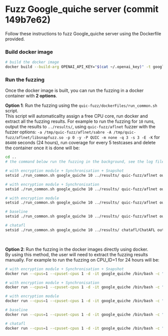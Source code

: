 # Fuzz Google_quiche server (commit 149b7e62)
Follow these instructions to fuzz Google_quiche server using the Dockerfile provided.

### Build docker image
```bash
# build the docker image
docker build --build-arg OPENAI_API_KEY="$(cat ~/.openai_key)" -t google_quiche .
```

### Run the fuzzing
Once the docker image is built, you can run the fuzzing in a docker container with **2 options**.

**Option 1**: Run the fuzzing using the ```quic-fuzz/dockerFiles/run_common.sh``` script.<br/>
This script will automaticallty assign a free CPU core, run docker and extract all the fuzzing results.
For example to run the fuzzing for ```10``` runs, output the results to ```../results/```, using ```quic-fuzz/aflnet``` fuzzer with the fuzzer options: ```-a /tmp/quic-fuzz/aflnet/sabre -A /tmp/quic-fuzz/aflnet/libsnapfuzz.so -p 0 -y -P QUIC -m none -q 3 -s 3 -E -K``` for ```86400``` seconds (24 hours), run coverage for every 5 testcases and delete the container once it is done will be:
```bash
cd ..
# the command below run the fuzzing in the background, see the log file to track the process

# with encryption module + Synchronisation + Snapshot
setsid ./run_common.sh google_quiche 10 ../results/ quic-fuzz/aflnet out-google_quiche-quic-fuzz '-a /tmp/quic-fuzz/aflnet/sabre -A /tmp/quic-fuzz/aflnet/libsnapfuzz.so -p 0 -y -P QUIC -m none -q 3 -s 3 -E -K' 86400 5 1 > google_quiche_quic_snap_aflnet.log 2>&1 &

# with encryption module + Synchronisation
setsid ./run_common.sh google_quiche 10 ../results/ quic-fuzz/aflnet out-google_quiche-quic-fuzz-nosnap '-a /tmp/quic-fuzz/aflnet/sabre -A /tmp/quic-fuzz/aflnet/libsnapfuzz_no_snap.so -p 0 -y -P QUIC -m none -q 3 -s 3 -E -K' 86400 5 1 > google_quiche_quic_nosnap_aflnet.log 2>&1 &

# with encryption module
setsid ./run_common.sh google_quiche 10 ../results/ quic-fuzz/aflnet out-google_quiche-quic-aflnet '-y -P QUIC -m none -D 10000 -q 3 -s 3 -E -K' 86400 5 1 > google_quiche_quic_aflnet.log 2>&1 &

# baseline
setsid ./run_common.sh google_quiche 10 ../results/ quic-fuzz/aflnet out-google_quiche-aflnet '-P QUIC -m none -D 10000 -q 3 -s 3 -E -K' 86400 5 1 > google_quiche_aflnet.log 2>&1 &

# chatafl
setsid ./run_common.sh google_quiche 10 ../results/ chatafl/ChatAFL out-google_quiche-chatafl '-P QUIC -m none -D 10000 -q 3 -s 3 -E -K' 86400 5 1 > google_quiche_chatafl.log 2>&1 &
```

<br/>

**Option 2**: Run the fuzzing in the docker images directly using docker.<br/>
By using this method, the user will need to extract the fuzzing results manually.
For example to run the fuzzing on CPU_ID=1 for 24 hours will be:
```bash
# with encryption module + Synchronisation + Snapshot
docker run --cpus=1 --cpuset-cpus 1 -d -it google_quiche /bin/bash -c "cd /tmp && ./run quic-fuzz/aflnet out-google_quiche-quic-fuzz '-a /tmp/quic-fuzz/aflnet/sabre -A /tmp/quic-fuzz/aflnet/libsnapfuzz.so -p 0 -y -b 1 -P QUIC -m none -q 3 -s 3 -E -K' 86400 5"

# with encryption module + Synchronisation
docker run --cpus=1 --cpuset-cpus 1 -d -it google_quiche /bin/bash -c "cd /tmp && ./run quic-fuzz/aflnet out-google_quiche-quic-fuzz-nosnap '-a /tmp/quic-fuzz/aflnet/sabre -A /tmp/quic-fuzz/aflnet/libsnapfuzz_no_snap.so -p 0 -y -b 1 -P QUIC -m none -q 3 -s 3 -E -K' 86400 5"

# with encryption module
docker run --cpus=1 --cpuset-cpus 1 -d -it google_quiche /bin/bash -c "cd /tmp && ./run quic-fuzz/aflnet out-google_quiche-quic-aflnet '-y -b 1 -P QUIC -m none -D 10000 -q 3 -s 3 -E -K' 86400 5"

# baseline
docker run --cpus=1 --cpuset-cpus 1 -d -it google_quiche /bin/bash -c "cd /tmp && ./run quic-fuzz/aflnet out-google_quiche-aflnet '-b 1 -P QUIC -m none -D 10000 -q 3 -s 3 -E -K' 86400 5"

# chatafl
docker run --cpus=1 --cpuset-cpus 1 -d -it google_quiche /bin/bash -c "cd /tmp && ./run chatafl/ChatAFL out-google_quiche-chatafl '-b 1 -P QUIC -m none -D 10000 -q 3 -s 3 -E -K' 86400 5"
```